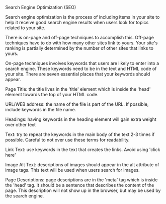 Search Engine Optimization (SEO)

Search engine optimization is the process of including
items in your site to help it receive good search engine
results when users look for topics related to your site.

There is on-page and off-page techniques to accomplish this.
Off-page techniques have to do with how many other sites 
link to yours.  Your site's ranking is partially determined 
by the number of other sites that links to yours.

On-page techniques involves keywords that users are likely
to enter into a search engine.  These keywords need to be 
in the text and HTML code of your site.  There are seven 
essential places that your keywords should appear. 

Page Title: the title lives in the 'title' element which is 
inside the 'head' element towards the top of your HTML code.

URL/WEB address:  the name of the file is part of the URL. If
possible, include keywords in the file name.

Headings: having keywords in the heading element will gain
extra weight over other text

Text:  try to repeat the keywords in the main body of the text
2-3 times if possible. Careful to not over use these terms for
readability.

Link Text:  use keywords in the text that creates the links. Avoid
using 'click here'

Image Alt Text:  descriptions of images should appear in the alt 
attribute of image tags.  This text will be used when users search for
images.

Page Descriptions:  page descriptions are in the 'meta' tag which is 
inside the 'head' tag.  It should be a sentence that describes the 
content of the page. This description will not show up in the browser,
but may be used by the search engine.
